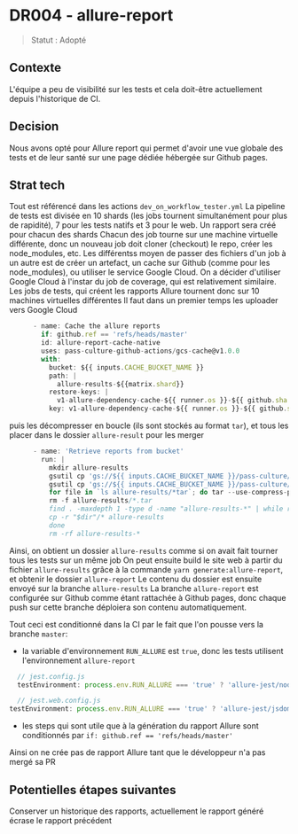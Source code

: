 # DR004 - allure-report

> Statut : Adopté

## Contexte

L'équipe a peu de visibilité sur les tests et cela doit-être actuellement depuis l'historique de CI.

## Decision

Nous avons opté pour Allure report qui permet d'avoir une vue globale des tests et de leur santé sur une page dédiée hébergée sur Github pages.

## Strat tech

Tout est référencé dans les actions `dev_on_workflow_tester.yml`
La pipeline de tests est divisée en 10 shards (les jobs tournent simultanément pour plus de rapidité), 7 pour les tests natifs et 3 pour le web.
Un rapport sera créé pour chacun des shards
Chacun des job tourne sur une machine virtuelle différente, donc un nouveau job doit cloner (checkout) le repo, créer les node_modules, etc.
Les différentss moyen de passer des fichiers d'un job à un autre est de créer un artefact, un cache sur Github (comme pour les node_modules), ou utiliser le service Google Cloud. On a décider d'utiliser Google Cloud à l'instar du job de coverage, qui est relativement similaire.
Les jobs de tests, qui créent les rapports Allure tournent donc sur 10 machines virtuelles différentes
Il faut dans un premier temps les uploader vers Google Cloud

```ts
      - name: Cache the allure reports
        if: github.ref == 'refs/heads/master'
        id: allure-report-cache-native
        uses: pass-culture-github-actions/gcs-cache@v1.0.0
        with:
          bucket: ${{ inputs.CACHE_BUCKET_NAME }}
          path: |
            allure-results-${{matrix.shard}}
          restore-keys: |
            v1-allure-dependency-cache-${{ runner.os }}-${{ github.sha }}-${{ matrix.shard }}
          key: v1-allure-dependency-cache-${{ runner.os }}-${{ github.sha }}-${{ matrix.shard }}
```

puis les décompresser en boucle (ils sont stockés au format `tar`), et tous les placer dans le dossier `allure-result` pour les merger

```ts
      - name: 'Retrieve reports from bucket'
        run: |
          mkdir allure-results
          gsutil cp 'gs://${{ inputs.CACHE_BUCKET_NAME }}/pass-culture/pass-culture-app-native/v1-allure-dependency-cache-${{ runner.os }}-${{ github.sha }}-*' allure-results
          gsutil cp 'gs://${{ inputs.CACHE_BUCKET_NAME }}/pass-culture/pass-culture-app-native/v1-allure-dependency-cache-web-${{ runner.os }}-${{ github.sha }}-*' allure-results
          for file in `ls allure-results/*tar`; do tar --use-compress-program='zstd --long=30' -xf $file; done
          rm -f allure-results/*.tar
          find . -maxdepth 1 -type d -name "allure-results-*" | while read dir; do
          cp -r "$dir"/* allure-results
          done
          rm -rf allure-results-*
```

Ainsi, on obtient un dossier `allure-results` comme si on avait fait tourner tous les tests sur un même job
On peut ensuite build le site web à partir du fichier `allure-results` grâce à la commande `yarn generate:allure-report`, et obtenir le dossier `allure-report`
Le contenu du dossier est ensuite envoyé sur la branche `allure-results`
La branche `allure-report` est configurée sur Github comme étant rattachée à Github pages, donc chaque push sur cette branche déploiera son contenu automatiquement.

Tout ceci est conditionné dans la CI par le fait que l'on pousse vers la branche `master`:

- la variable d'environnement `RUN_ALLURE` est `true`, donc les tests utilisent l'environnement `allure-report`

```ts
  // jest.config.js
  testEnvironment: process.env.RUN_ALLURE === 'true' ? 'allure-jest/node' : undefined,
```

```ts
  // jest.web.config.js
testEnvironment: process.env.RUN_ALLURE === 'true' ? 'allure-jest/jsdom' : 'jsdom',
```

- les steps qui sont utile que à la génération du rapport Allure sont conditionnés par `if: github.ref == 'refs/heads/master'`

Ainsi on ne crée pas de rapport Allure tant que le développeur n'a pas mergé sa PR

## Potentielles étapes suivantes

Conserver un historique des rapports, actuellement le rapport généré écrase le rapport précédent
